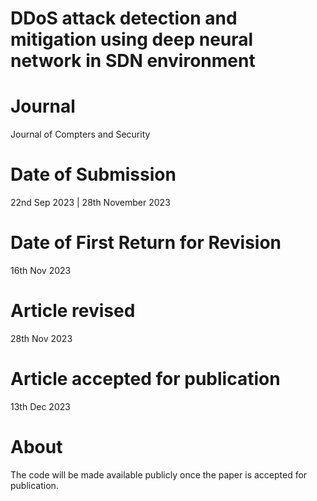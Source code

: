 # DDoS attack detection and mitigation using deep neural network in SDN environment

# Journal
Journal of Compters and Security

# Date of Submission
22nd Sep 2023 | 28th November 2023

# Date of First Return for Revision
16th Nov 2023

# Article revised
28th Nov 2023

# Article accepted for publication
13th Dec 2023

# About
The code will be made available publicly once the paper is accepted for publication.
